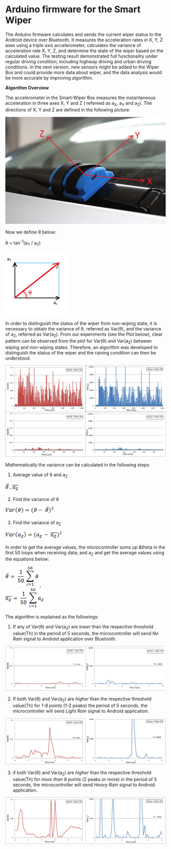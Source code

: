 **Arduino firmware for the Smart Wiper**
===================================

The Arduino firmware calculates and sends the current wiper status to the Android device over Bluetooth. It measures the acceleration rates in X, Y, Z axes using a triple axis accelerometer, calculates the variance of acceleration rate X, Y, Z, and determine the state of the wiper based on the calculated value. The testing result demonstrated full functionality under regular driving condition, including highway driving and urban driving conditions. In the next version, new sensors might be added to the Wiper Box and could provide more data about wiper, and the data analysis would be more accurate by improving algorithm. 

**Algorithm Overview**

The accelerometer in the Smart-Wiper Box measures the instantaneous acceleration in three axes X, Y and Z ( refereed as a<sub>X</sub>, a<sub>Y</sub> and a<sub>Z</sub>). The directions of X, Y and Z are defined in the following picture:

![car_orientation](https://github.com/openxc/smart-wiper/raw/master/Arduino/Docs/car_orientation.JPG)


Now we define &theta; below:

&theta; = tan<sup>-1</sup>(a<sub>Y</sub> / a<sub>Z</sub>)

![theta](https://github.com/openxc/smart-wiper/raw/master/Arduino/Docs/theta.png)

In order to distinguish the status of the wiper from non-wiping state, it is necessary to obtain the variance of &theta;, referred as Var(&theta;), and the variance of a<sub>Z</sub>, referred as Var(a<sub>Z</sub>). From our experiments (see the *Plot* below), clear pattern can be observed from the plot for Var(&theta;) and Var(a<sub>Z</sub>) between wiping and non-wiping states. Therefore, an algorithm was developed to distinguish the status of the wiper and the raining condition can then be understood.

![Wiping Waves](https://github.com/openxc/smart-wiper/raw/master/Arduino/Docs/wipingwaves.png)

Mathematically the variance can be calculated in the following steps: 

1. Average value of &theta; and a<sub>Z</sub>

  ![equ1](https://github.com/openxc/smart-wiper/raw/master/Arduino/Docs/equ1.png)

2. Find the variance of &theta;

  ![equ2](https://github.com/openxc/smart-wiper/raw/master/Arduino/Docs/equ2.png)

3. Find the variance of a<sub>Z</sub>

  ![equ3](https://github.com/openxc/smart-wiper/raw/master/Arduino/Docs/equ3.png) 

In order to get the average values, the microcontroller sums up &theta in the first 50 loops when receiving data; and a<sub>Z</sub> and get the average values using the equations below:

![equ4](https://github.com/openxc/smart-wiper/raw/master/Arduino/Docs/equ4.png) ,  
![equ5](https://github.com/openxc/smart-wiper/raw/master/Arduino/Docs/equ5.png)

The algorithm is explained as the followings: 


1. If any of Var(&theta;) and Var(a<sub>Z</sub>) are *lower* than the respective threshold value(Th) in the period of 5 seconds, the microcontroller will send *No Rain* signal to Android application over Bluetooth.


  ![no rain](https://github.com/openxc/smart-wiper/raw/master/Arduino/Docs/no_rain.png)


2. If both Var(&theta;) and Var(a<sub>Z</sub>) are *higher* than the respective threshold value(Th) for *1-8 points* (1-2 peaks) the period of 5 seconds, the microcontroller will send *Light Rain* signal to Android application. 


  ![light rain](https://github.com/openxc/smart-wiper/raw/master/Arduino/Docs/light_rain.png)
 
 
3. if both Var(&theta;) and Var(a<sub>Z</sub>) are *higher* than the respective threshold value(Th) for *more than 8 points* (2 peaks or more) in the period of 5 seconds, the microcontroller will send *Heavy Rain* signal to Android application. 


  ![heavy rain](https://github.com/openxc/smart-wiper/raw/master/Arduino/Docs/heavy_rain.png)



